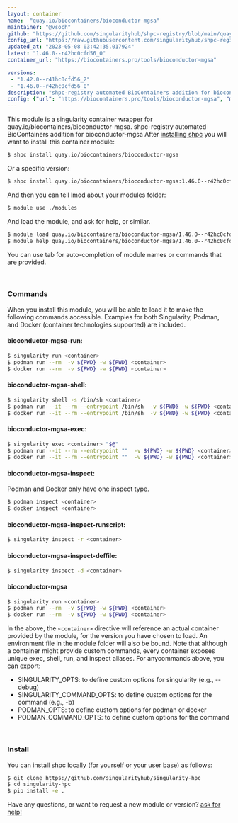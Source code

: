```yaml
---
layout: container
name:  "quay.io/biocontainers/bioconductor-mgsa"
maintainer: "@vsoch"
github: "https://github.com/singularityhub/shpc-registry/blob/main/quay.io/biocontainers/bioconductor-mgsa/container.yaml"
config_url: "https://raw.githubusercontent.com/singularityhub/shpc-registry/main/quay.io/biocontainers/bioconductor-mgsa/container.yaml"
updated_at: "2023-05-08 03:42:35.017924"
latest: "1.46.0--r42hc0cfd56_0"
container_url: "https://biocontainers.pro/tools/bioconductor-mgsa"

versions:
 - "1.42.0--r41hc0cfd56_2"
 - "1.46.0--r42hc0cfd56_0"
description: "shpc-registry automated BioContainers addition for bioconductor-mgsa"
config: {"url": "https://biocontainers.pro/tools/bioconductor-mgsa", "maintainer": "@vsoch", "description": "shpc-registry automated BioContainers addition for bioconductor-mgsa", "latest": {"1.46.0--r42hc0cfd56_0": "sha256:d5f373c1c999a4ebecdb895c87e3d9dd5468e8f4d3f59b8c19eb97740ab6f0fd"}, "tags": {"1.42.0--r41hc0cfd56_2": "sha256:77ee7abff41fe0c7248ea33a0f763b94ad2216a02a0767286a6753ababcc5445", "1.46.0--r42hc0cfd56_0": "sha256:d5f373c1c999a4ebecdb895c87e3d9dd5468e8f4d3f59b8c19eb97740ab6f0fd"}, "docker": "quay.io/biocontainers/bioconductor-mgsa"}
---
```


This module is a singularity container wrapper for quay.io/biocontainers/bioconductor-mgsa.
shpc-registry automated BioContainers addition for bioconductor-mgsa
After [installing shpc](#install) you will want to install this container module:


```bash
$ shpc install quay.io/biocontainers/bioconductor-mgsa
```

Or a specific version:

```bash
$ shpc install quay.io/biocontainers/bioconductor-mgsa:1.46.0--r42hc0cfd56_0
```

And then you can tell lmod about your modules folder:

```bash
$ module use ./modules
```

And load the module, and ask for help, or similar.

```bash
$ module load quay.io/biocontainers/bioconductor-mgsa/1.46.0--r42hc0cfd56_0
$ module help quay.io/biocontainers/bioconductor-mgsa/1.46.0--r42hc0cfd56_0
```

You can use tab for auto-completion of module names or commands that are provided.

<br>

### Commands

When you install this module, you will be able to load it to make the following commands accessible.
Examples for both Singularity, Podman, and Docker (container technologies supported) are included.

#### bioconductor-mgsa-run:

```bash
$ singularity run <container>
$ podman run --rm  -v ${PWD} -w ${PWD} <container>
$ docker run --rm  -v ${PWD} -w ${PWD} <container>
```

#### bioconductor-mgsa-shell:

```bash
$ singularity shell -s /bin/sh <container>
$ podman run --it --rm --entrypoint /bin/sh  -v ${PWD} -w ${PWD} <container>
$ docker run --it --rm --entrypoint /bin/sh  -v ${PWD} -w ${PWD} <container>
```

#### bioconductor-mgsa-exec:

```bash
$ singularity exec <container> "$@"
$ podman run --it --rm --entrypoint ""  -v ${PWD} -w ${PWD} <container> "$@"
$ docker run --it --rm --entrypoint ""  -v ${PWD} -w ${PWD} <container> "$@"
```

#### bioconductor-mgsa-inspect:

Podman and Docker only have one inspect type.

```bash
$ podman inspect <container>
$ docker inspect <container>
```

#### bioconductor-mgsa-inspect-runscript:

```bash
$ singularity inspect -r <container>
```

#### bioconductor-mgsa-inspect-deffile:

```bash
$ singularity inspect -d <container>
```



#### bioconductor-mgsa

```bash
$ singularity run <container>
$ podman run --rm  -v ${PWD} -w ${PWD} <container>
$ docker run --rm  -v ${PWD} -w ${PWD} <container>
```


In the above, the `<container>` directive will reference an actual container provided
by the module, for the version you have chosen to load. An environment file in the
module folder will also be bound. Note that although a container
might provide custom commands, every container exposes unique exec, shell, run, and
inspect aliases. For anycommands above, you can export:

 - SINGULARITY_OPTS: to define custom options for singularity (e.g., --debug)
 - SINGULARITY_COMMAND_OPTS: to define custom options for the command (e.g., -b)
 - PODMAN_OPTS: to define custom options for podman or docker
 - PODMAN_COMMAND_OPTS: to define custom options for the command

<br>

### Install

You can install shpc locally (for yourself or your user base) as follows:

```bash
$ git clone https://github.com/singularityhub/singularity-hpc
$ cd singularity-hpc
$ pip install -e .
```

Have any questions, or want to request a new module or version? [ask for help!](https://github.com/singularityhub/singularity-hpc/issues)